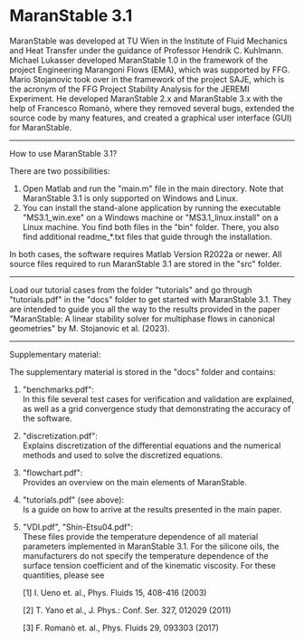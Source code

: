 # MaranStable 3.1

MaranStable was developed at TU Wien in the Institute of Fluid Mechanics and Heat Transfer under the guidance of Professor Hendrik C. Kuhlmann. Michael Lukasser developed MaranStable 1.0 in the framework of the project Engineering Marangoni Flows (EMA), which was supported by FFG. Mario Stojanovic took over in the framework of the project SAJE, which is the acronym of the FFG Project Stability Analysis for the JEREMI Experiment. He developed MaranStable 2.x and MaranStable 3.x with the help of Francesco Romanò, where they removed several bugs, extended the source code by many features, and created a graphical user interface (GUI) for MaranStable.
_________________

How to use MaranStable 3.1?

There are two possibilities:
   1) Open Matlab and run the "main.m" file in the main directory. Note that MaranStable 3.1 is only supported on Windows and Linux.
   2) You can install the stand-alone application by running the executable "MS3.1_win.exe" on a Windows machine or "MS3.1_linux.install" on a Linux machine. You find both files in the "bin" folder. There, you also find additional readme_*.txt files that guide through the installation.

In both cases, the software requires Matlab Version R2022a or newer. All source files required to run MaranStable 3.1 are stored in the "src" folder.
_________________

Load our tutorial cases from the folder "tutorials" and go through "tutorials.pdf" in the "docs" folder to get started with MaranStable 3.1. They are intended to guide you all the way to the results provided in the paper "MaranStable: A linear stability solver for multiphase flows in canonical geometries" by M. Stojanovic et al. (2023).
_________________

Supplementary material:

The supplementary material is stored in the "docs" folder and contains:

   1) "benchmarks.pdf":   
      In this file several test cases for verification and validation are explained, as well as a grid convergence study that demonstrating the accuracy of the software.

   2) "discretization.pdf":   
      Explains discretization of the differential equations and the numerical methods and used to solve the discretized equations.

   3) "flowchart.pdf":   
      Provides an overview on the main elements of MaranStable.
      
   4) "tutorials.pdf" (see above):   
      Is a guide on how to arrive at the results presented in the main paper.

   5) "VDI.pdf", "Shin-Etsu04.pdf":   
      These files provide the temperature dependence of all material parameters implemented in MaranStable 3.1. For the silicone oils, the manufacturers do not specify the temperature dependence of the surface tension coefficient and of the kinematic viscosity. For these quantities, please see
      
      [1] I. Ueno et. al., Phys. Fluids 15, 408-416 (2003)
      
      [2] T. Yano et al., J. Phys.: Conf. Ser. 327, 012029 (2011)
      
      [3] F. Romanò et. al., Phys. Fluids 29, 093303 (2017)
